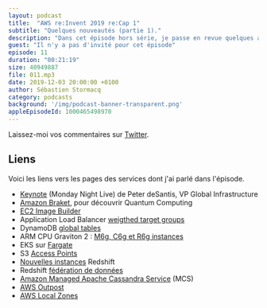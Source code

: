 ```yaml
---
layout: podcast
title:  "AWS re:Invent 2019 re:Cap 1"
subtitle: "Quelques nouveautés (partie 1)."
description: "Dans cet épisode hors série, je passe en revue quelques annonces faites lors des deux premières journées à re:Invent."
guest: "Il n'y a pas d'invité pour cet épisode"
episode: 11
duration: "00:21:19"
size: 40949887 
file: 011.mp3  
date: 2019-12-03 20:00:00 +0100
author: Sébastien Stormacq
category: podcasts
background: '/img/podcast-banner-transparent.png'
appleEpisodeId: 1000465498970
---
```


Laissez-moi vos commentaires sur [Twitter](https://twitter.com/sebsto).

## Liens

Voici les liens vers les pages des services dont j'ai parlé dans l'épisode.

- [Keynote](https://www.youtube.com/watch?v=GPUWATKe15E) (Monday Night Live) de Peter deSantis, VP Global Infrastructure
- [Amazon Braket](https://aws.amazon.com/blogs/aws/amazon-braket-get-started-with-quantum-computing/), pour découvrir Quantum Computing
- [EC2 Image Builder](https://aws.amazon.com/blogs/aws/automate-os-image-build-pipelines-with-ec2-image-builder/)
- Application Load Balancer [weigthed target groups](https://aws.amazon.com/blogs/aws/new-application-load-balancer-simplifies-deployment-with-weighted-target-groups/)
- DynamoDB [global tables](https://aws.amazon.com/blogs/aws/new-convert-your-single-region-amazon-dynamodb-tables-to-global-tables/)
- ARM CPU Graviton 2 : [M6g, C6g et R6g instances](https://aws.amazon.com/blogs/aws/coming-soon-graviton2-powered-general-purpose-compute-optimized-memory-optimized-ec2-instances/)
- EKS sur [Fargate](https://aws.amazon.com/blogs/aws/amazon-eks-on-aws-fargate-now-generally-available/)
- S3 [Access Points](https://aws.amazon.com/blogs/aws/amazon-eks-on-aws-fargate-now-generally-available/)
- [Nouvelles instances](https://aws.amazon.com/blogs/aws/amazon-eks-on-aws-fargate-now-generally-available/) Redshift
- Redshift [fédération de données](https://aws.amazon.com/blogs/aws/new-for-amazon-redshift-data-lake-export-and-federated-queries/)
- [Amazon Managed Apache Cassandra Service](https://aws.amazon.com/blogs/aws/new-amazon-managed-apache-cassandra-service-mcs/) (MCS)
- [AWS Outpost](https://aws.amazon.com/outposts/)
- [AWS Local Zones](https://aws.amazon.com/blogs/aws/aws-now-available-from-a-local-zone-in-los-angeles/)
